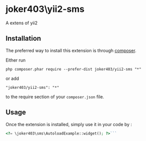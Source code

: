 joker403\yii2-sms
=================
A extens of yii2

Installation
------------

The preferred way to install this extension is through [composer](http://getcomposer.org/download/).

Either run

```
php composer.phar require --prefer-dist joker403/yii2-sms "*"
```

or add

```
"joker403/yii2-sms": "*"
```

to the require section of your `composer.json` file.


Usage
-----

Once the extension is installed, simply use it in your code by  :

```php
<?= \joker403\sms\AutoloadExample::widget(); ?>```